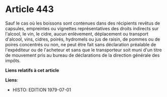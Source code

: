 # Article 443

Sauf le cas où les boissons sont contenues dans des récipients revêtus de capsules, empreintes ou vignettes représentatives
des droits indirects sur l'alcool, le vin, le cidre, aucun enlèvement, déplacement ou transport d'alcool, vins, cidres,
poirés, hydromels ou jus de raisin, de pommes ou de poires concentrés ou non, ne peut être fait sans déclaration préalable de
l'expéditeur ou de l'acheteur et sans que le transporteur soit muni d'un titre de mouvement pris au bureau de déclarations de
la direction générale des impôts.

**Liens relatifs à cet article**

**Liens**:

  - HISTO: EDITION 1979-07-01
